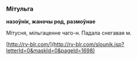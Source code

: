 ### Мітульга
**назоўнік, жаночы род, размоўнае**

Мітусня, мільгаценне чаго-н. Падала снегавая м.

<a rel="author">[http://rv-blr.com/](http://rv-blr.com/slounik.jsp?letterId=0&maskId=0&pageId=1698)</a>
